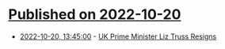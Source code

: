 # [Published on 2022-10-20](index.md)

* [2022-10-20, 13:45:00](https://soylentnews.org/breakingnews/article.pl?sid=22/10/20/1340237&from=rss) - [UK Prime Minister Liz Truss Resigns](https://soylentnews.org/breakingnews/article.pl?sid=22/10/20/1340237&from=rss)
